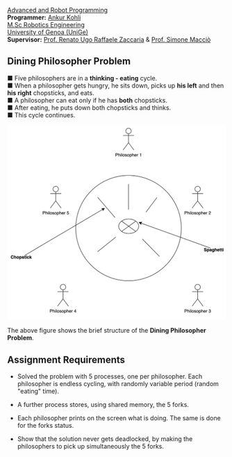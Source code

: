 [Advanced and Robot Programming](https://corsi.unige.it/en/off.f/2022/ins/60228?codcla=10635)<br>
**Programmer:** [Ankur Kohli](https://github.com/ankurkohli007)<br>
[M.Sc Robotics Engineering](https://corsi.unige.it/corsi/10635)<br>
[University of Genoa (UniGe)](https://unige.it/en)<br>
**Supervisor:** [Prof. Renato Ugo Raffaele Zaccaria](https://rubrica.unige.it/personale/VUFOXVhs) & [Prof. Simone Macciò](https://rubrica.unige.it/personale/UUNAWFho)

## Dining Philosopher Problem ##

■ Five philosophers are in a **thinking - eating** cycle.<br>
■ When a philosopher gets hungry, he sits down, picks up **his left** and then **his right** chopsticks, and eats.<br>
■ A philosopher can eat only if he has **both** chopsticks.<br>
■ After eating, he puts down both chopsticks and thinks.<br>
■ This cycle continues.<br>

![alt text](image1.png)

The above figure shows the brief structure of the **Dining Philosopher Problem**.

## Assignment Requirements ##

* Solved the problem with 5 processes, one per philosopher. Each philosopher is endless cycling, with randomly variable period (random "eating" time).

* A further process stores, using shared memory, the 5 forks.

* Each philosopher prints on the screen what is doing. The same is done for the forks status.

* Show that the solution never gets deadlocked, by making the philosophers to pick up simultaneously the 5 forks.


